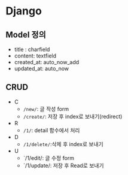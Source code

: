 # Django

## Model 정의

* title : charfield
* content: textfield
* created_at: auto_now_add
* updated_at: auto_now



## CRUD

* C
  * `/new/`: 글 작성 form
  * `/create/`: 저장 후 index로 보내기(redirect)
* R
  * `/1/`: detail 함수에서 처리
* D
  * `/1/delete/`:삭제 후 index로 보내기
* U
  * `/1/edit/: 글 수정 form
  * `/1/update/: 저장 후 Read로 보내기